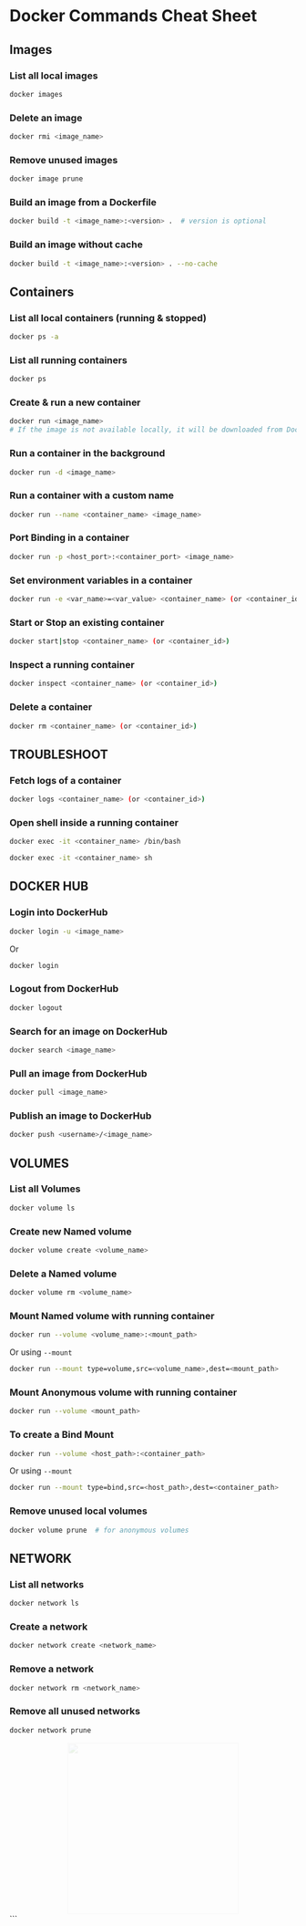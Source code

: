 # Docker Commands Cheat Sheet

## Images

### List all local images

```sh
docker images
```

### Delete an image

```sh
docker rmi <image_name>
```

### Remove unused images

```sh
docker image prune
```

### Build an image from a Dockerfile

```sh
docker build -t <image_name>:<version> .  # version is optional
```

### Build an image without cache

```sh
docker build -t <image_name>:<version> . --no-cache
```

## Containers

### List all local containers (running & stopped)

```sh
docker ps -a
```

### List all running containers

```sh
docker ps
```

### Create & run a new container

```sh
docker run <image_name>
# If the image is not available locally, it will be downloaded from DockerHub
```

### Run a container in the background

```sh
docker run -d <image_name>
```

### Run a container with a custom name

```sh
docker run --name <container_name> <image_name>
```

### Port Binding in a container

```sh
docker run -p <host_port>:<container_port> <image_name>
```

### Set environment variables in a container

```sh
docker run -e <var_name>=<var_value> <container_name> (or <container_id>)
```

### Start or Stop an existing container

```sh
docker start|stop <container_name> (or <container_id>)
```

### Inspect a running container

```sh
docker inspect <container_name> (or <container_id>)
```

### Delete a container

```sh
docker rm <container_name> (or <container_id>)
```

## TROUBLESHOOT

### Fetch logs of a container

```sh
docker logs <container_name> (or <container_id>)
```

### Open shell inside a running container

```sh
docker exec -it <container_name> /bin/bash
```
```sh
docker exec -it <container_name> sh
```

## DOCKER HUB

### Login into DockerHub

```sh
docker login -u <image_name>
```
Or
```sh
docker login
```

### Logout from DockerHub

```sh
docker logout
```

### Search for an image on DockerHub

```sh
docker search <image_name>
```

### Pull an image from DockerHub

```sh
docker pull <image_name>
```

### Publish an image to DockerHub

```sh
docker push <username>/<image_name>
```

## VOLUMES

### List all Volumes

```sh
docker volume ls
```

### Create new Named volume

```sh
docker volume create <volume_name>
```

### Delete a Named volume

```sh
docker volume rm <volume_name>
```

### Mount Named volume with running container

```sh
docker run --volume <volume_name>:<mount_path>
```
Or using `--mount`
```sh
docker run --mount type=volume,src=<volume_name>,dest=<mount_path>
```

### Mount Anonymous volume with running container

```sh
docker run --volume <mount_path>
```

### To create a Bind Mount

```sh
docker run --volume <host_path>:<container_path>
```
Or using `--mount`
```sh
docker run --mount type=bind,src=<host_path>,dest=<container_path>
```

### Remove unused local volumes

```sh
docker volume prune  # for anonymous volumes
```

## NETWORK

### List all networks

```sh
docker network ls
```

### Create a network

```sh
docker network create <network_name>
```

### Remove a network

```sh
docker network rm <network_name>
```

### Remove all unused networks

```sh
docker network prune
```

<div align="center"> <img src="https://i.pinimg.com/originals/e8/f4/53/e8f453469a3ec97ecd354df465d73913.gif" width="300" style="opacity: 0.1;" /> </div> ```
